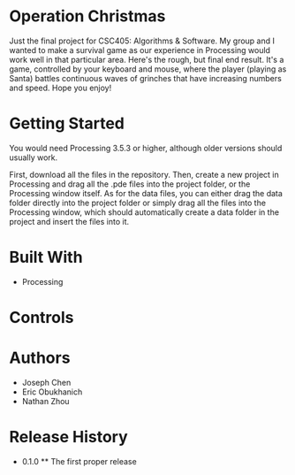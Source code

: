 # Operation Christmas
Just the final project for CSC405: Algorithms & Software. My group and I wanted to make a survival game as our experience in Processing would work well in that particular area. Here's the rough, but final end result. It's a game, controlled by your keyboard and mouse, where the player (playing as Santa) battles continuous waves of grinches that have increasing numbers and speed. Hope you enjoy!

# Getting Started
You would need Processing 3.5.3 or higher, although older versions should usually work.

First, download all the files in the repository. Then, create a new project in Processing and drag all the .pde files into the project folder, or the Processing window itself. As for the data files, you can either drag the data folder directly into the project folder or simply drag all the files into the Processing window, which should automatically create a data folder in the project and insert the files into it. 

# Built With
* Processing

# Controls


# Authors
* Joseph Chen
* Eric Obukhanich
* Nathan Zhou

# Release History
* 0.1.0
** The first proper release



